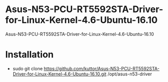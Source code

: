 # Asus-N53-PCU-RT5592STA-Driver-for-Linux-Kernel-4.6-Ubuntu-16.10
Asus-N53-PCU-RT5592STA-Driver-for-Linux-Kernel-4.6-Ubuntu-16.10


# Installation
- sudo git clone https://github.com/kuttor/Asus-N53-PCU-RT5592STA-Driver-for-Linux-Kernel-4.6-Ubuntu-16.10.git /opt/asus-n53-driver

